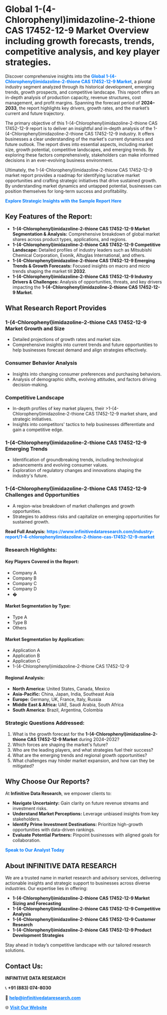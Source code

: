 <h1>Global 1-(4-Chlorophenyl)imidazoline-2-thione CAS 17452-12-9 Market Overview including growth forecasts, trends, competitive analysis, and key player strategies.</h1>
<p>
Discover comprehensive insights into the 
<a href="https://www.infinitivedataresearch.com/industry-report/1-4-chlorophenylimidazoline-2-thione-cas-17452-12-9-market" rel="dofollow" style="color: #007BFF; text-decoration: none;"><strong>Global 1-(4-Chlorophenyl)imidazoline-2-thione CAS 17452-12-9 Market</strong></a>, a pivotal industry segment analyzed through its historical development, emerging trends, growth prospects, and competitive landscape. This report offers an in-depth analysis of production capacity, revenue structures, cost management, and profit margins. Spanning the forecast period of <strong>2024–2033</strong>, the report highlights key drivers, growth rates, and the market’s current and future trajectory.
</p>
<p>
The primary objective of this 1-(4-Chlorophenyl)imidazoline-2-thione CAS 17452-12-9 report is to deliver an insightful and in-depth analysis of the 1-(4-Chlorophenyl)imidazoline-2-thione CAS 17452-12-9 industry. It offers businesses a clear understanding of the market's current dynamics and future outlook. The report dives into essential aspects, including market size, growth potential, competitive landscapes, and emerging trends. By exploring these factors comprehensively, stakeholders can make informed decisions in an ever-evolving business environment.
</p>
<p>
Ultimately, the 1-(4-Chlorophenyl)imidazoline-2-thione CAS 17452-12-9 market report provides a roadmap for identifying lucrative market opportunities and crafting strategic initiatives that drive sustained growth. By understanding market dynamics and untapped potential, businesses can position themselves for long-term success and profitability.
</p>
<p>
<a href="https://www.infinitivedataresearch.com/request-sample/reportId=110924" style="color: #007BFF; text-decoration: none;"><strong>Explore Strategic Insights with the Sample Report Here</strong></a>
</p>

<h2>Key Features of the Report:</h2>
<ul>
<li><strong>1-(4-Chlorophenyl)imidazoline-2-thione CAS 17452-12-9 Market Segmentation & Analysis:</strong> Comprehensive breakdown of global market shares across product types, applications, and regions.</li>
<li><strong>1-(4-Chlorophenyl)imidazoline-2-thione CAS 17452-12-9 Competitive Landscape:</strong> Detailed profiles of industry leaders such as Mitsubishi Chemical Corporation, Evonik, Altuglas International, and others.</li>
<li><strong>1-(4-Chlorophenyl)imidazoline-2-thione CAS 17452-12-9 Emerging Trends & Growth Forecasts:</strong> Focused insights on macro and micro trends shaping the market till <strong>2032</strong>.</li>
<li><strong>1-(4-Chlorophenyl)imidazoline-2-thione CAS 17452-12-9 Industry Drivers & Challenges:</strong> Analysis of opportunities, threats, and key drivers impacting the <strong>1-(4-Chlorophenyl)imidazoline-2-thione CAS 17452-12-9 Market</strong>.</li>
</ul>

<h2>What Research Report Provides</h2>
<h3>1-(4-Chlorophenyl)imidazoline-2-thione CAS 17452-12-9 Market Growth and Size</h3>
<ul>
<li>Detailed projections of growth rates and market size.</li>
<li>Comprehensive insights into current trends and future opportunities to help businesses forecast demand and align strategies effectively.</li>
</ul>

<h3>Consumer Behavior Analysis</h3>
<ul>
<li>Insights into changing consumer preferences and purchasing behaviors.</li>
<li>Analysis of demographic shifts, evolving attitudes, and factors driving decision-making.</li>
</ul>

<h3>Competitive Landscape</h3>
<ul>
<li>In-depth profiles of key market players, their >1-(4-Chlorophenyl)imidazoline-2-thione CAS 17452-12-9 market share, and strategic initiatives.</li>
<li>Insights into competitors' tactics to help businesses differentiate and gain a competitive edge.</li>
</ul>

<h3>1-(4-Chlorophenyl)imidazoline-2-thione CAS 17452-12-9 Emerging Trends</h3>
<ul>
<li>Identification of groundbreaking trends, including technological advancements and evolving consumer values.</li>
<li>Exploration of regulatory changes and innovations shaping the industry's future.</li>
</ul>

<h3>1-(4-Chlorophenyl)imidazoline-2-thione CAS 17452-12-9 Challenges and Opportunities</h3>
<ul>
<li>A region-wise breakdown of market challenges and growth opportunities.</li>
<li>Strategies to address risks and capitalize on emerging opportunities for sustained growth.</li>
</ul>
<p><strong>Read Full Analysis:</strong> <a href="https://www.infinitivedataresearch.com/industry-report/1-4-chlorophenylimidazoline-2-thione-cas-17452-12-9-market" rel="dofollow" style="color: #007BFF; text-decoration: none;"><strong>https://www.infinitivedataresearch.com/industry-report/1-4-chlorophenylimidazoline-2-thione-cas-17452-12-9-market</strong></a></p>
<h3>Research Highlights:</h3>
<h4>Key Players Covered in the Report:</h4>
<ul><li>Company A</li><li>Company B</li><li>Company C</li><li>Company D</li><li>�</li></ul>
<h4>Market Segmentation by Type:</h4>
<ul><li>Type A</li><li>Type B</li><li>Others</li></ul>
<h4>Market Segmentation by Application:</h4>
<ul><li>Application A</li><li>Application B</li><li>Application C</li><li>1-(4-Chlorophenyl)imidazoline-2-thione CAS 17452-12-9</li></ul>

<h4>Regional Analysis:</h4>
<ul>
<li><strong>North America:</strong> United States, Canada, Mexico</li>
<li><strong>Asia-Pacific:</strong> China, Japan, India, Southeast Asia</li>
<li><strong>Europe:</strong> Germany, UK, France, Italy, Russia</li>
<li><strong>Middle East & Africa:</strong> UAE, Saudi Arabia, South Africa</li>
<li><strong>South America:</strong> Brazil, Argentina, Colombia</li>
</ul>

<h3>Strategic Questions Addressed:</h3>
<ol>
<li>What is the growth forecast for the <strong>1-(4-Chlorophenyl)imidazoline-2-thione CAS 17452-12-9 Market</strong> during 2024–2032?</li>
<li>Which forces are shaping the market's future?</li>
<li>Who are the leading players, and what strategies fuel their success?</li>
<li>What are the emerging trends and regional growth opportunities?</li>
<li>What challenges may hinder market expansion, and how can they be mitigated?</li>
</ol>

<h2>Why Choose Our Reports?</h2>
<p>At <strong>Infinitive Data Research</strong>, we empower clients to:</p>
<ul>
<li><strong>Navigate Uncertainty:</strong> Gain clarity on future revenue streams and investment risks.</li>
<li><strong>Understand Market Perceptions:</strong> Leverage unbiased insights from key stakeholders.</li>
<li><strong>Identify Prime Investment Destinations:</strong> Prioritize high-growth opportunities with data-driven rankings.</li>
<li><strong>Evaluate Potential Partners:</strong> Pinpoint businesses with aligned goals for collaboration.</li>
</ul>
<p><a href="https://www.infinitivedataresearch.com/industry-report/1-4-chlorophenylimidazoline-2-thione-cas-17452-12-9-market" rel="dofollow" style="color: #007BFF; text-decoration: none;"><strong>Speak to Our Analyst Today</strong></a></p>

<h2>About INFINITIVE DATA RESEARCH</h2>
<p>We are a trusted name in market research and advisory services, delivering actionable insights and strategic support to businesses across diverse industries. Our expertise lies in offering:</p>
<ul>
<li><strong>1-(4-Chlorophenyl)imidazoline-2-thione CAS 17452-12-9 Market Sizing and Forecasting</strong></li>
<li><strong>1-(4-Chlorophenyl)imidazoline-2-thione CAS 17452-12-9 Competitive Analysis</strong></li>
<li><strong>1-(4-Chlorophenyl)imidazoline-2-thione CAS 17452-12-9 Customer Research</strong></li>
<li><strong>1-(4-Chlorophenyl)imidazoline-2-thione CAS 17452-12-9 Product Development Strategies</strong></li>
</ul>
<p>Stay ahead in today’s competitive landscape with our tailored research solutions.</p>

<h2>Contact Us:</h2>
<p><strong>INFINITIVE DATA RESEARCH</strong></p>
<p>📞 <strong>+91 (883) 074-8030</strong></p>
<p>📧 <strong><a href="mailto:help@infinitivedataresearch.com" style="color: #007BFF;">help@infinitivedataresearch.com</a></strong></p>
<p>🌐 <strong><a href="https://www.infinitivedataresearch.com" rel="dofollow" style="color: #007BFF;">Visit Our Website</a></strong></p>